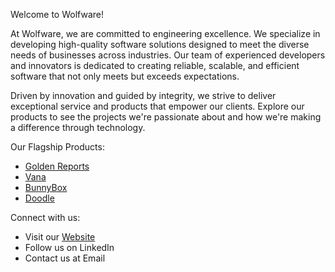 
Welcome to Wolfware!

At Wolfware, we are committed to engineering excellence. We specialize in developing high-quality software solutions designed to meet the diverse needs of businesses across industries. Our team of experienced developers and innovators is dedicated to creating reliable, scalable, and efficient software that not only meets but exceeds expectations.

Driven by innovation and guided by integrity, we strive to deliver exceptional service and products that empower our clients.
Explore our products to see the projects we're passionate about and how we're making a difference through technology.

Our Flagship Products:

- [Golden Reports](https://goldenreports.dev)
- [Vana](https://workvana.dev)
- [BunnyBox](https://bunnybox.dev)
- [Doodle](https://doodlehub.dev)


Connect with us:

- Visit our [Website](https://wolfware.dev)
- Follow us on LinkedIn
- Contact us at Email
